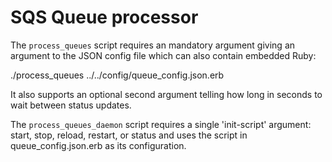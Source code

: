 # SQS Queue processor

The `process_queues` script requires an mandatory argument giving an
argument to the JSON config file which can also contain embedded Ruby:

./process_queues ../../config/queue_config.json.erb

It also supports an optional second argument telling how long in
seconds to wait between status updates.

The `process_queues_daemon` script requires a single 'init-script'
argument: start, stop, reload, restart, or status and uses the script
in queue_config.json.erb as its configuration.
